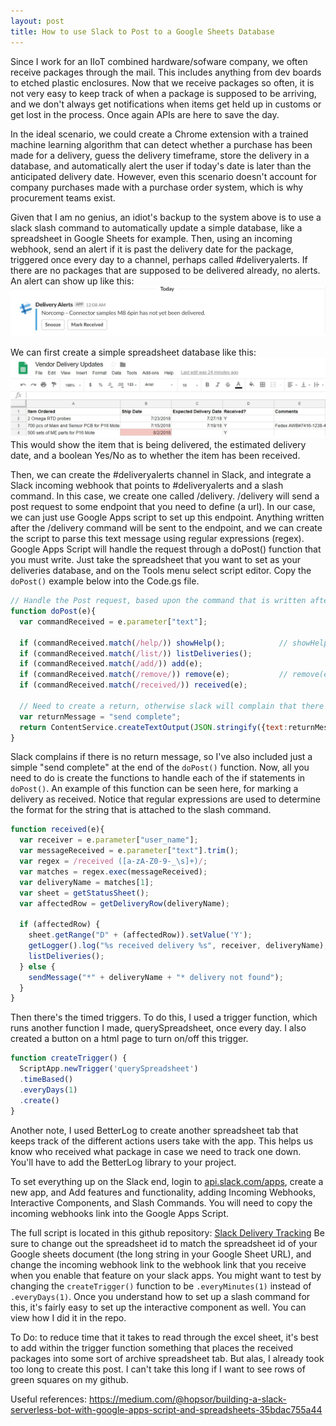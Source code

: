 ```yaml
---
layout: post
title: How to use Slack to Post to a Google Sheets Database
---
```


Since I work for an IIoT combined hardware/sofware company, we often receive packages through the mail. This includes anything from dev boards to etched plastic enclosures. Now that we receive packages so often, it is not very easy to keep track of when a package is supposed to be arriving, and we don't always get notifications when items get held up in customs or get lost in the process. Once again APIs are here to save the day.

In the ideal scenario, we could create a Chrome extension with a trained machine learning algorithm that can detect whether a purchase has been made for a delivery, guess the delivery timeframe, store the delivery in a database, and automatically alert the user if today's date is later than the anticipated delivery date. However, even this scenario doesn't account for company purchases made with a purchase order system, which is why procurement teams exist.

Given that I am no genius, an idiot's backup to the system above is to use a slack slash command to automatically update a simple database, like a spreadsheet in Google Sheets for example. Then, using an incoming webhook, send an alert if it is past the delivery date for the package, triggered once every day to a channel, perhaps called #deliveryalerts. If there are no packages that are supposed to be delivered already, no alerts. An alert can show up like this:
![slack-alert](https://raw.githubusercontent.com/simjxu/simjxu.github.io/master/img/slackalert_example.jpg)

We can first create a simple spreadsheet database like this: 
![vendor-spreadsheet](https://raw.githubusercontent.com/simjxu/simjxu.github.io/master/img/vendor_spreadsheet.jpg)
This would show the item that is being delivered, the estimated delivery date, and a boolean Yes/No as to whether the item has been received.

Then, we can create the #deliveryalerts channel in Slack, and integrate a Slack incoming webhook that points to #deliveryalerts and a slash command. In this case, we create one called /delivery. /delivery will send a post request to some endpoint that you need to define (a url). In our case, we can just use Google Apps script to set up this endpoint. Anything written after the /delivery command will be sent to the endpoint, and we can create the script to parse this text message using regular expressions (regex). Google Apps Script will handle the request through a doPost() function that you must write. Just take the spreadsheet that you want to set as your deliveries database, and on the Tools menu select script editor. Copy the `doPost()` example below into the Code.gs file.

~~~ javascript
// Handle the Post request, based upon the command that is written after the slash command
function doPost(e){
  var commandReceived = e.parameter["text"];

  if (commandReceived.match(/help/)) showHelp();			// showHelp() is run when slack user types: /delivery help
  if (commandReceived.match(/list/)) listDeliveries();
  if (commandReceived.match(/add/)) add(e);
  if (commandReceived.match(/remove/)) remove(e);			// remove(e) is run after slack user types: /delivery remove someItem
  if (commandReceived.match(/received/)) received(e);
  
  // Need to create a return, otherwise slack will complain that there was no response created
  var returnMessage = "send complete";
  return ContentService.createTextOutput(JSON.stringify({text:returnMessage})).setMimeType(ContentService.MimeType.JSON);
}
~~~

Slack complains if there is no return message, so I've also included just a simple "send complete" at the end of the `doPost()` function. Now, all you need to do is create the functions to handle each of the if statements in `doPost()`. An example of this function can be seen here, for marking a delivery as received. Notice that regular expressions are used to determine the format for the string that is attached to the slash command.

~~~ javascript
function received(e){
  var receiver = e.parameter["user_name"];
  var messageReceived = e.parameter["text"].trim();
  var regex = /received ([a-zA-Z0-9-_\s]+)/;
  var matches = regex.exec(messageReceived);
  var deliveryName = matches[1];
  var sheet = getStatusSheet();
  var affectedRow = getDeliveryRow(deliveryName);
  
  if (affectedRow) {
    sheet.getRange("D" + (affectedRow)).setValue('Y');
    getLogger().log("%s received delivery %s", receiver, deliveryName);
    listDeliveries();
  } else {
    sendMessage("*" + deliveryName + "* delivery not found");
  }
}
~~~

Then there's the timed triggers. To do this, I used a trigger function, which runs another function I made, querySpreadsheet, once every day. I also created a button on a html page to turn on/off this trigger.
~~~ javascript
function createTrigger() {
  ScriptApp.newTrigger('querySpreadsheet')
  .timeBased()
  .everyDays(1)
  .create()
}
~~~

Another note, I used BetterLog to create another spreadsheet tab that keeps track of the different actions users take with the app. This helps us know who received what package in case we need to track one down. You'll have to add the BetterLog library to your project.

To set everything up on the Slack end, login to <a href="https://api.slack.com/apps">api.slack.com/apps</a>, create a new app, and Add features and functionality, adding Incoming Webhooks, Interactive Components, and Slash Commands. You will need to copy the incoming webhooks link into the Google Apps Script. 

The full script is located in this github repository: <a href="https://github.com/simjxu/google_apps_scripts/tree/master/Slack-Delivery-Tracking">Slack Delivery Tracking</a>  Be sure to change out the spreadsheet id to match the spreadsheet id of your Google sheets document (the long string in your Google Sheet URL), and change the incoming webhook link to the webhook link that you receive when you enable that feature on your slack apps. You might want to test by changing the `createTrigger()` function to be `.everyMinutes(1)` instead of `.everyDays(1)`. Once you understand how to set up a slash command for this, it's fairly easy to set up the interactive component as well. You can view how I did it in the repo.

To Do: to reduce time that it takes to read through the excel sheet, it's best to add within the trigger function something that places the received packages into some sort of archive spreadsheet tab. But alas, I already took too long to create this post. I can't take this long if I want to see rows of green squares on my github.

Useful references: https://medium.com/@hopsor/building-a-slack-serverless-bot-with-google-apps-script-and-spreadsheets-35bdac755a44
